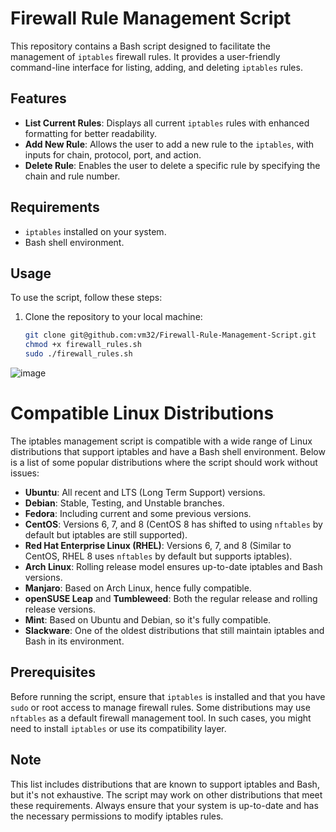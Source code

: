 # Firewall Rule Management Script

This repository contains a Bash script designed to facilitate the management of `iptables` firewall rules. It provides a user-friendly command-line interface for listing, adding, and deleting `iptables` rules.

## Features

- **List Current Rules**: Displays all current `iptables` rules with enhanced formatting for better readability.
- **Add New Rule**: Allows the user to add a new rule to the `iptables`, with inputs for chain, protocol, port, and action.
- **Delete Rule**: Enables the user to delete a specific rule by specifying the chain and rule number.

## Requirements

- `iptables` installed on your system.
- Bash shell environment.

## Usage

To use the script, follow these steps:

1. Clone the repository to your local machine:
   ```bash
   git clone git@github.com:vm32/Firewall-Rule-Management-Script.git
   chmod +x firewall_rules.sh
   sudo ./firewall_rules.sh
  ![image](https://github.com/vm32/Firewall-Rule-Management-Script/assets/21219411/b8e42372-a53c-4900-a1ed-ffe89d782abe)

# Compatible Linux Distributions

The iptables management script is compatible with a wide range of Linux distributions that support iptables and have a Bash shell environment. Below is a list of some popular distributions where the script should work without issues:

- **Ubuntu**: All recent and LTS (Long Term Support) versions.
- **Debian**: Stable, Testing, and Unstable branches.
- **Fedora**: Including current and some previous versions.
- **CentOS**: Versions 6, 7, and 8 (CentOS 8 has shifted to using `nftables` by default but iptables are still supported).
- **Red Hat Enterprise Linux (RHEL)**: Versions 6, 7, and 8 (Similar to CentOS, RHEL 8 uses `nftables` by default but supports iptables).
- **Arch Linux**: Rolling release model ensures up-to-date iptables and Bash versions.
- **Manjaro**: Based on Arch Linux, hence fully compatible.
- **openSUSE Leap** and **Tumbleweed**: Both the regular release and rolling release versions.
- **Mint**: Based on Ubuntu and Debian, so it's fully compatible.
- **Slackware**: One of the oldest distributions that still maintain iptables and Bash in its environment.

## Prerequisites

Before running the script, ensure that `iptables` is installed and that you have `sudo` or root access to manage firewall rules. Some distributions may use `nftables` as a default firewall management tool. In such cases, you might need to install `iptables` or use its compatibility layer.

## Note

This list includes distributions that are known to support iptables and Bash, but it's not exhaustive. The script may work on other distributions that meet these requirements. Always ensure that your system is up-to-date and has the necessary permissions to modify iptables rules.

